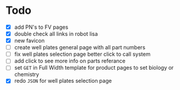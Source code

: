 Todo
====
- [x] add PN's to FV pages
- [x] double check all links in robot lisa
- [x] new favicon
- [ ] create well plates general page with all part numbers
- [ ] fix well plates selection page better click to call system
- [ ] add click to see more info on parts referance
- [ ] set `GET` in Full Width template for product pages to set biology or chemistry
- [x] redo `JSON` for well plates selection page
